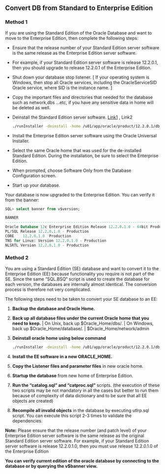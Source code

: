 ## Convert DB from Standard to Enterprise Edition

### Method 1

If you are using the Standard Edition of the Oracle Database and want to move to the Enterprise Edition, then complete the following steps:

* Ensure that the release number of your Standard Edition server  software is the same release as the Enterprise Edition server software.

* For example, if your Standard Edition server software is release  12.2.0.1, then you should upgrade to release 12.2.0.1 of the Enterprise  Edition.

- Shut down your database stop listener. [ If your operating system is Windows, then stop all Oracle services,  including the OracleServiceSID Oracle service, where SID is the instance name. ]
- Copy the important files and directories that needed for the database such as network,dbs ...etc, if you have any sensitive data in home will be deleted as well.

- Deinstall the Standard Edition server software. [Link1](https://docs.oracle.com/en/database/oracle/oracle-database/12.2/ladbi/oracle-deinstallation-tool-deinstall.html#GUID-71E860C5-4E1E-4D2F-AFD1-141709A172C0) , Link2

  ```bash
  ./runInstaller -deinstall -home /u01/app/oracle/product/12.2.0.1/db_1/
  ```

- Install the Enterprise Edition server software using the Oracle Universal Installer.

- Select the same Oracle home that was used for the de-installed  Standard Edition. During the installation, be sure to select the  Enterprise Edition.

- When prompted, choose Software Only from the Database Configuration screen.

- Start up your database.

Your database is now upgraded to the Enterprise Edition.
 You can verify it from the banner:

```sql
SQL> select banner from v$version;

BANNER
--------------------------------------------------------------------------------
Oracle Database 12c Enterprise Edition Release 12.2.0.1.0 - 64bit Production
PL/SQL Release 12.2.0.1.0 - Production
CORE	12.2.0.1.0	Production
TNS for Linux: Version 12.2.0.1.0 - Production
NLSRTL Version 12.2.0.1.0 - Production

```



### Method 2

You are using a Standard Edition (SE) database and want to convert  it to the Enterprise Edition (EE) because functionality you require is  not part of the SE. Since the same “SQL.BSQ” script is used to create  the database for each version, the databases are internally almost  identical. The conversion process is therefore not very complicated.

The following steps need to be taken to convert your SE database to an EE:

1. **Backup the database and Oracle Home.**

2. **Back up all database files under the current Oracle home that you need to keep.**
   | On Unix, back up $Oracle_Home/dbs/.
   | On Windows, back up $Oracle_Home/database/.
   | $Oracle_Home/network/admin

3. **Deinstall oracle home using below command**

   ```bash
   ./runInstaller -deinstall -home /u01/app/oracle/product/12.2.0.1/db_1/
   ```

4. **Install the EE software in a new ORACLE_HOME.**

5. **Copy the Listener files and parameter files** in new oracle home.

6. **Startup the database** from new home of Enterprise Edition.

7. **Run the “catalog.sql” and “catproc.sql”** scripts.  (the execution of these two scripts may be not mandatory in all the  cases but better to run them because of complexity of data dictionary  and to be sure that all EE objects are created)

8. **Recompile all invalid objects** in the database by executing utlrp.sql script. You can execute this script 2-3 times to validate the dependencies.

**Note:** Please ensure that the release number (and patch level) of your  Enterprise Edition server software is the same release as the original  Standard Edition server software.
For example, if your Standard  Edition server software is release 12.2.0.1.0, then you must use release  12.2.0.1.0 of the Enterprise Edition

**You can verify current edition of the oracle database by connecting to the database or by querying the v$banner view.**

